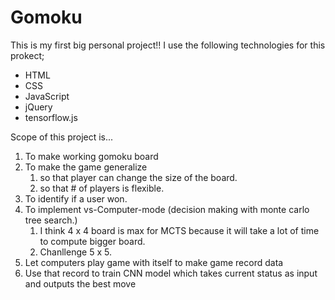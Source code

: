 # Gomoku

This is my first big personal project!!
I use the following technologies for this prokect;
<ul>
<li>HTML</li>
<li>CSS</li>
<li>JavaScript</li>
<li>jQuery</li>
<li>tensorflow.js</li>
</ul>

Scope of this project is...
<ol>
      <li>To make working gomoku board </li>
      <li>To make the game generalize
            <ol>
                  <li>so that player can change the size of the board.</li>
                  <li>so that # of players is flexible.</li>
            </ol>
      </li>
      <li>To identify if a user won.</li>
      <li>To implement vs-Computer-mode (decision making with monte carlo tree search.) 
            <ol>
                  <li>I think 4 x 4 board is max for MCTS because it will take a lot of time to compute bigger board. </li>
                  <li>Chanllenge 5 x 5.</li>
            </ol>
      </li>
      <li>Let computers play game with itself to make game record data</li>
      <li>Use that record to train CNN model which takes current status as input and outputs the best move</li>
</ol>
